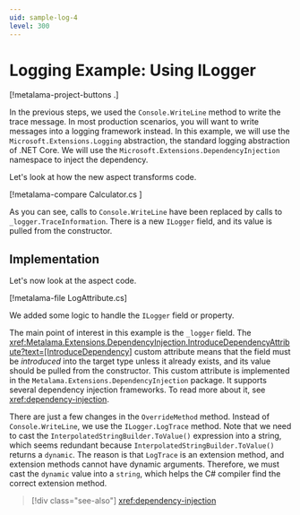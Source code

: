 ```yaml
---
uid: sample-log-4
level: 300
---
```


# Logging Example: Using ILogger

[!metalama-project-buttons .]

In the previous steps, we used the `Console.WriteLine` method to write the trace message. In most production scenarios, you will want to write messages into a logging framework instead. In this example, we will use the `Microsoft.Extensions.Logging` abstraction, the standard logging abstraction of .NET Core. We will use the `Microsoft.Extensions.DependencyInjection` namespace to inject the dependency.

Let's look at how the new aspect transforms code.

[!metalama-compare Calculator.cs ]

As you can see, calls to `Console.WriteLine` have been replaced by calls to `_logger.TraceInformation`. There is a new `ILogger` field, and its value is pulled from the constructor.

## Implementation

Let's now look at the aspect code.

[!metalama-file LogAttribute.cs]

We added some logic to handle the `ILogger` field or property.

The main point of interest in this example is the `_logger` field. The <xref:Metalama.Extensions.DependencyInjection.IntroduceDependencyAttribute?text=[IntroduceDependency]> custom attribute means that the field must be _introduced_ into the target type unless it already exists, and its value should be pulled from the constructor. This custom attribute is implemented in the `Metalama.Extensions.DependencyInjection` package. It supports several dependency injection frameworks. To read more about it, see <xref:dependency-injection>.

There are just a few changes in the `OverrideMethod` method. Instead of `Console.WriteLine`, we use the `ILogger.LogTrace` method. Note that we need to cast the `InterpolatedStringBuilder.ToValue()` expression into a string, which seems redundant because `InterpolatedStringBuilder.ToValue()` returns a `dynamic`. The reason is that `LogTrace` is an extension method, and extension methods cannot have dynamic arguments. Therefore, we must cast the `dynamic` value into a `string`, which helps the C# compiler find the correct extension method.


> [!div class="see-also"]
> <xref:dependency-injection>

  
